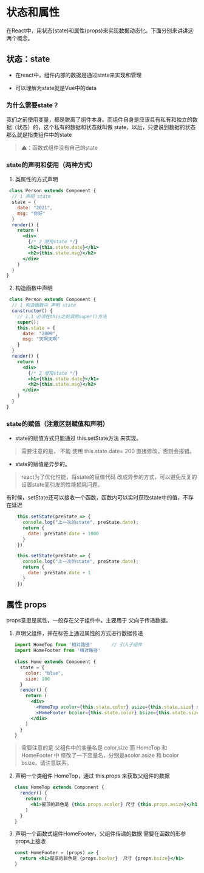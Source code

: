 <!--
 * @Author: Li Zhiliang
 * @Date: 2021-01-12 10:51:23
 * @LastEditors: Li Zhiliang
 * @LastEditTime: 2021-01-12 11:00:03
 * @FilePath: /React-learning/knowledge/stateprop.md
-->

# 状态和属性

在React中，用状态(state)和属性(props)来实现数据动态化。下面分别来讲讲这两个概念。

## 状态：state

- 在react中，组件内部的数据是通过state来实现和管理

- 可以理解为state就是Vue中的data

### 为什么需要state？

我们之前使用变量，都是脱离了组件本身。而组件自身是应该具有私有和独立的数据（状态）的，这个私有的数据和状态就叫做 state，以后，只要说到数据的状态 那么就是指类组件中的state

> ⚠️：函数式组件没有自己的state

### state的声明和使用（两种方式）

1. 类属性的方式声明

```jsx
 class Person extends Component {
  // 1 声明 state
  state = {
    date: "2021",
    msg: "你好"
  }
  render() {
    return (
      <div>
        {/* 2 使用state */}
        <h1>{this.state.date}</h1>
        <h2>{this.state.msg}</h2>
      </div>
    )
  }
}
```

2. 构造函数中声明

```jsx
 class Person extends Component {
  // 1 构造函数中 声明 state
  constructor() {
    // 1.1 必须在this之前调用super()方法
    super();
    this.state = {
      date: "2009",
      msg: "天啊天啊"
    }
  }
  render() {
    return (
      <div>
        {/* 2 使用state */}
        <h1>{this.state.date}</h1>
        <h2>{this.state.msg}</h2>
      </div>
    )
  }
}
```

### state的赋值（注意区别赋值和声明）

- state的赋值方式只能通过 this.setState方法 来实现。

> 需要注意的是， 不能 使用 this.state.date= 200 直接修改，否则会报错。

- state的赋值是异步的。

> react为了优化性能，将state的赋值代码 改成异步的方式，可以避免反复的设置state而引发的性能损耗问题。

有时候，setState还可以接收一个函数，函数内可以实时获取state中的值，不存在延迟

```jsx
    this.setState(preState => {
      console.log("上一次的state", preState.date);
      return {
        date: preState.date + 1000
      }
    })

    this.setState(preState => {
      console.log("上一次的state", preState.date);
      return {
        date: preState.date + 1
      }
    })
```

## 属性 props

props意思是属性，一般存在父子组件中。主要用于 父向子传递数据。

1. 声明父组件，并在标签上通过属性的方式进行数据传递

```jsx
   import HomeTop from '相对路径'		// 引入子组件
   import HomeFooter from '相对路径'
   
   class Home extends Component {
     state = {
       color: "blue",
       size: 100
     }
     render() {
       return (
         <div>
           <HomeTop acolor={this.state.color} asize={this.state.size} ></HomeTop>
           <HomeFooter bcolor={this.state.color} bsize={this.state.size}  ></HomeFooter>
         </div>
       )
     }
   }
```

> 需要注意的是 父组件中的变量名是 color,size 而 HomeTop 和 HomeFooter 中 修改了一下变量名，分别是acolor asize 和 bcolor bsize，请注意联系。

2. 声明一个类组件 HomeTop，通过 this.props 来获取父组件的数据

```jsx
   class HomeTop extends Component {
     render() {
       return (
         <h1>屋顶的颜色是 {this.props.acolor} 尺寸 {this.props.asize}</h1>
       )
     }
   }
```

3. 声明一个函数式组件HomeFooter，父组件传递的数据 需要在函数的形参props上接收

```jsx
   const HomeFooter = (props) => {
     return <h1>屋底的颜色是 {props.bcolor}  尺寸 {props.bsize}</h1>
   }
```
